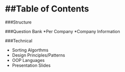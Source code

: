 ##Table of Contents
=======
###Structure

###Question Bank
*Per Company
*Company Information

###Technical
* Sorting Algorthms
* Design Principles/Patterns
* OOP Languages
* Presentation Slides
